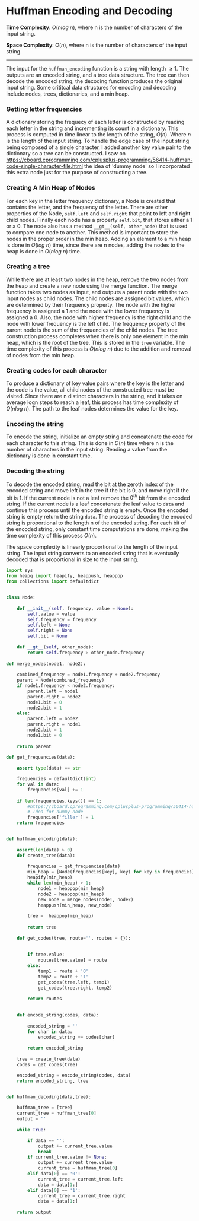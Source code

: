 # Huffman Encoding and Decoding

**Time Complexity**: $O(n log \ n)$, where n is the number of characters of the input string.

**Space Complexity**: $O(n)$, where n is the number of characters of the input string.
___
The input for the `huffman_encoding` function is a string with length $\geq 1$. The outputs are an encoded string, and a tree data structure. The tree can then decode the encoded string, the decoding function produces the original input string. Some crititcal data structures for encoding and decoding include nodes, trees, dictionaries, and a min heap.

### Getting letter frequencies
A dictionary storing the frequecy of each letter is constructed by reading each letter in the string and incrementing its count in a dictionary. This process is computed in time linear to the length of the string, $O(n)$. Where $n$ is the length of the input string. To handle the edge case of the input string being composed of a single character, I added another key value pair to the dictionary so a tree can be constructed. I saw on https://cboard.cprogramming.com/cplusplus-programming/56414-huffman-code-single-character-file.html the idea of 'dummy node' so I incorporated this extra node just for the purpose of constructing a tree.

### Creating A Min Heap of Nodes
For each key in the letter frequency dictionary, a Node is created that contains the letter, and the frequency of the letter. There are other properties of the Node, `self.left` and `self.right` that point to left and right child nodes. Finally each node has a property `self.bit`, that stores either a $1$ or a $0$. The node also has a method `__gt__(self, other_node)` that is used to compare one node to another. This method is important to store the nodes in the proper order in the min heap. Adding an element to a min heap is done in $O(log \ n)$ time, since there are n nodes, adding the nodes to the heap is done in $O(nlog \ n)$ time.

### Creating a tree
While there are at least two nodes in the heap, remove the two nodes from the heap and create a new node using the merge function. The merge function takes two nodes as input, and outputs a parent node with the two input nodes as child nodes. The child nodes are assigned bit values, which are determined by their frequency property. The node with the higher frequency is assigned a $1$ and the node with the lower frequency is assigned a $0$. Also, the node with higher frequency is the right child and the node with lower frequency is the left child. The frequency property of the parent node is the sum of the frequencies of the child nodes. The tree construction process completes when there is only one element in the min heap, which is the root of the tree. This is stored in the `tree` variable. The time complexity of this process is $O(nlog \ n)$ due to the addition and removal of nodes from the min heap.

### Creating codes for each character
To produce a dictionary of key value pairs where the key is the letter and the code is the value, all child nodes of the constructed tree must be visited. Since there are n distinct characters in the string, and it takes on average logn steps to reach a leaf, this process has time complexity of $O(nlog \ n)$. The path to the leaf nodes determines the value for the key.

### Encoding the string
To encode the string, initialize an empty string and concatenate the code for each character to this string. This is done in $O(n)$ time where n is the number of characters in the input string. Reading a value from the dictionary is done in constant time.


### Decoding the string
To decode the encoded string, read the bit at the zeroth index of the encoded string and move left in the tree if the bit is $0$, and move right if the bit is 1. If the current node is not a leaf remove the $0^{th}$ bit from the encoded string. If the current node is a leaf concatenate the leaf value to `data` and continue this process until the encoded string is empty. Once the encoded string is empty return the string `data`. The process of decoding the encoded string is proportional to the length n of the encoded string. For each bit of the encoded string, only constant time computations are done, making the time complexity of this process $O(n)$.

The space complexity is linearly proportional to the length of the input string. The input string converts to an encoded string that is eventually decoded that is proportional in size to the input string.

~~~python
import sys
from heapq import heapify, heappush, heappop
from collections import defaultdict


class Node:
    
    def __init__(self, frequency, value = None):
        self.value = value
        self.frequency = frequency
        self.left = None
        self.right = None
        self.bit = None
        
    def __gt__(self, other_node):
        return self.frequency > other_node.frequency
        
def merge_nodes(node1, node2):
    
    combined_frequency = node1.frequency + node2.frequency
    parent = Node(combined_frequency)
    if node1.frequency < node2.frequency:
        parent.left = node1
        parent.right = node2
        node1.bit = 0
        node2.bit = 1
    else:
        parent.left = node2
        parent.right = node1
        node2.bit = 1
        node1.bit = 0
        
    return parent

def get_frequencies(data):
    
    assert type(data) == str

    frequencies = defaultdict(int)
    for val in data:
        frequencies[val] += 1
        
    if len(frequencies.keys()) == 1:
        #https://cboard.cprogramming.com/cplusplus-programming/56414-huffman-code-single-character-file.html
        # Idea for dummy node
        frequencies['filler'] = 1
    return frequencies


def huffman_encoding(data):
    
    assert(len(data) > 0)
    def create_tree(data):
            
        frequencies = get_frequencies(data)
        min_heap = [Node(frequencies[key], key) for key in frequencies]
        heapify(min_heap)
        while len(min_heap) > 1:
            node1 = heappop(min_heap)
            node2 = heappop(min_heap)
            new_node = merge_nodes(node1, node2)
            heappush(min_heap, new_node)
            
        tree =  heappop(min_heap)
        
        return tree
    
    def get_codes(tree, route='', routes = {}):
        
        
        if tree.value:
            routes[tree.value] = route
        else:
            temp1 = route + '0'
            temp2 = route + '1'
            get_codes(tree.left, temp1)
            get_codes(tree.right, temp2)
            
        return routes
    

    def encode_string(codes, data):
        
        encoded_string = ''
        for char in data:
            encoded_string += codes[char]
            
        return encoded_string
    
    tree = create_tree(data)
    codes = get_codes(tree)

    encoded_string = encode_string(codes, data)
    return encoded_string, tree


def huffman_decoding(data,tree):
    
    huffman_tree = [tree]
    current_tree = huffman_tree[0]
    output = ''
    
    while True:

        if data == '':
            output += current_tree.value
            break
        if current_tree.value != None:
            output += current_tree.value
            current_tree = huffman_tree[0]
        elif data[0] == '0':
            current_tree = current_tree.left
            data = data[1:]
        elif data[0] == '1':
            current_tree = current_tree.right
            data = data[1:]
            
    return output
